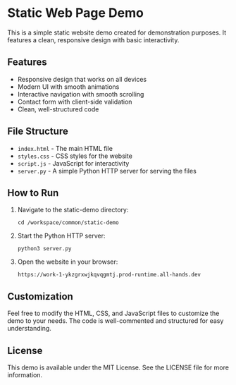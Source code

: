 # Static Web Page Demo

This is a simple static website demo created for demonstration purposes. It features a clean, responsive design with basic interactivity.

## Features

- Responsive design that works on all devices
- Modern UI with smooth animations
- Interactive navigation with smooth scrolling
- Contact form with client-side validation
- Clean, well-structured code

## File Structure

- `index.html` - The main HTML file
- `styles.css` - CSS styles for the website
- `script.js` - JavaScript for interactivity
- `server.py` - A simple Python HTTP server for serving the files

## How to Run

1. Navigate to the static-demo directory:
   ```
   cd /workspace/common/static-demo
   ```

2. Start the Python HTTP server:
   ```
   python3 server.py
   ```

3. Open the website in your browser:
   ```
   https://work-1-ykzgrxwjkqvqgmtj.prod-runtime.all-hands.dev
   ```

## Customization

Feel free to modify the HTML, CSS, and JavaScript files to customize the demo to your needs. The code is well-commented and structured for easy understanding.

## License

This demo is available under the MIT License. See the LICENSE file for more information.